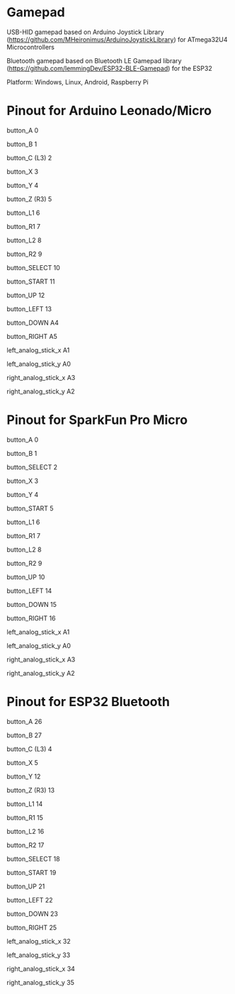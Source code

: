 # Gamepad
USB-HID gamepad based on Arduino Joystick Library (https://github.com/MHeironimus/ArduinoJoystickLibrary) for ATmega32U4 Microcontrollers

Bluetooth gamepad based on Bluetooth LE Gamepad library (https://github.com/lemmingDev/ESP32-BLE-Gamepad) for the ESP32

Platform: Windows, Linux, Android, Raspberry Pi

# Pinout for Arduino Leonado/Micro

button_A 0

button_B 1

button_C (L3) 2

button_X 3

button_Y 4

button_Z (R3) 5

button_L1 6

button_R1 7

button_L2 8

button_R2 9

button_SELECT 10

button_START 11

button_UP 12

button_LEFT 13

button_DOWN A4

button_RIGHT A5

left_analog_stick_x A1

left_analog_stick_y A0

right_analog_stick_x A3

right_analog_stick_y A2


# Pinout for SparkFun Pro Micro

button_A 0

button_B 1

button_SELECT 2

button_X 3

button_Y 4

button_START 5

button_L1 6

button_R1 7

button_L2 8

button_R2 9

button_UP 10

button_LEFT 14

button_DOWN 15

button_RIGHT 16

left_analog_stick_x A1

left_analog_stick_y A0

right_analog_stick_x A3

right_analog_stick_y A2

# Pinout for ESP32 Bluetooth

button_A 26

button_B 27

button_C (L3) 4

button_X 5

button_Y 12

button_Z (R3) 13

button_L1 14

button_R1 15

button_L2 16

button_R2 17

button_SELECT 18

button_START 19

button_UP 21

button_LEFT 22

button_DOWN 23

button_RIGHT 25

left_analog_stick_x 32

left_analog_stick_y 33

right_analog_stick_x 34

right_analog_stick_y 35
